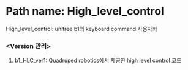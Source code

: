 # **Path name: High_level_control**

High_level_control: unitree b1의 keyboard command 사용자화



### <Version 관리>
1. b1_HLC_ver1: Quadruped robotics에서 제공한 high level control 코드 
